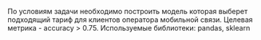 По условиям задачи необходимо построить модель которая выберет подходящий тариф для клиентов оператора мобильной связи. Целевая метрика - accuracy > 0.75. Используемые библиотеки: pandas, sklearn
